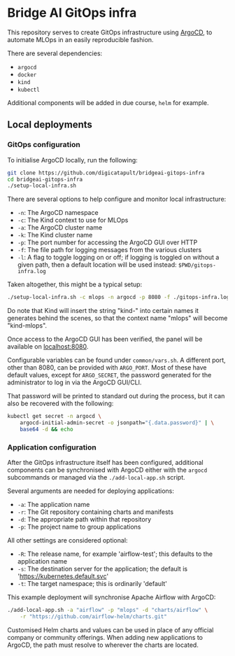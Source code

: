 # Bridge AI GitOps infra

This repository serves to create GitOps infrastructure using [ArgoCD][argo], to automate MLOps in an easily reproducible fashion.

There are several dependencies:
- `argocd`
- `docker`
- `kind`
- `kubectl`

Additional components will be added in due course, `helm` for example.


## Local deployments

### GitOps configuration

To initialise ArgoCD locally, run the following:

```bash
git clone https://github.com/digicatapult/bridgeai-gitops-infra
cd bridgeai-gitops-infra
./setup-local-infra.sh
```

There are several options to help configure and monitor local infrastructure:
- `-n`: The ArgoCD namespace
- `-c`: The Kind context to use for MLOps
- `-a`: The ArgoCD cluster name
- `-k`: The Kind cluster name
- `-p`: The port number for accessing the ArgoCD GUI over HTTP
- `-f`: The file path for logging messages from the various clusters
- `-l`: A flag to toggle logging on or off; if logging is toggled on without a given path, then a default location will be used instead: `$PWD/gitops-infra.log`

Taken altogether, this might be a typical setup:
```bash
./setup-local-infra.sh -c mlops -n argocd -p 8080 -f ./gitops-infra.log -l
```

Do note that Kind will insert the string "kind-" into certain names it generates behind the scenes, so that the context name "mlops" will become "kind-mlops".

Once access to the ArgoCD GUI has been verified, the panel will be available on [localhost:8080][localhost].

Configurable variables can be found under `common/vars.sh`. A different port, other than 8080, can be provided with `ARGO_PORT`. Most of these have default values, except for `ARGO_SECRET`, the password generated for the administrator to log in via the ArgoCD GUI/CLI.

That password will be printed to standard out during the process, but it can also be recovered with the following:

```bash
kubectl get secret -n argocd \
    argocd-initial-admin-secret -o jsonpath="{.data.password}" | \
    base64 -d && echo
```

### Application configuration

After the GitOps infrastructure itself has been configured, additional components can be synchronised with ArgoCD either with the `argocd` subcommands or managed via the `./add-local-app.sh` script.

Several arguments are needed for deploying applications:
- `-a`: The application name
- `-r`: The Git repository containing charts and manifests
- `-d`: The appropriate path within that repository
- `-p`: The project name to group applications

All other settings are considered optional:
- `-R`: The release name, for example 'airflow-test'; this defaults to the application name
- `-s`: The destination server for the application; the default is 'https://kubernetes.default.svc'
- `-t`: The target namespace; this is ordinarily 'default'

This example deployment will synchronise Apache Airflow with ArgoCD:

```bash
./add-local-app.sh -a "airflow" -p "mlops" -d "charts/airflow" \
    -r "https://github.com/airflow-helm/charts.git"
```

Customised Helm charts and values can be used in place of any official company or community offerings. When adding new applications to ArgoCD, the path must resolve to wherever the charts are located.

<!-- Links -->
[kind]: https://kind.sigs.k8s.io/
[argo]: https://argoproj.github.io/
[localhost]: http://localhost:8080/
